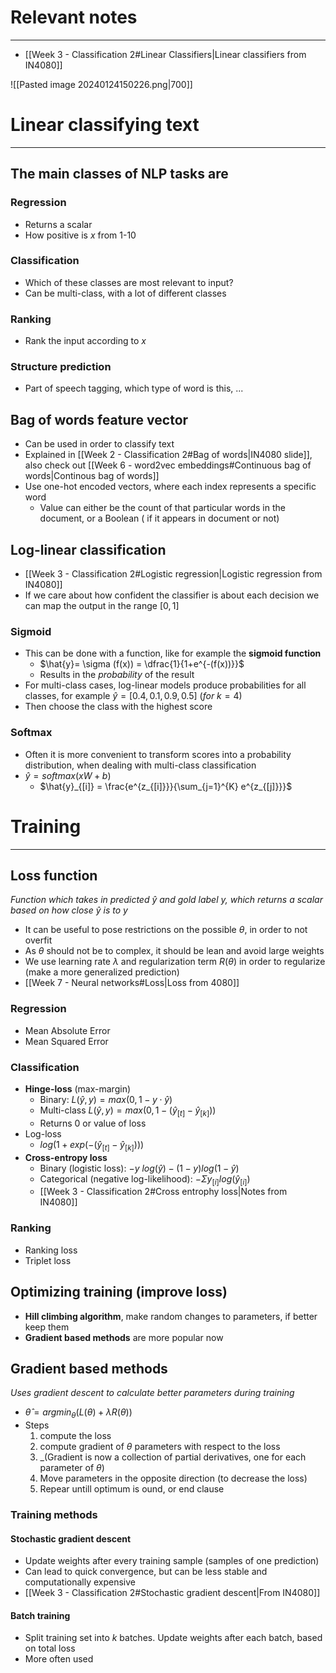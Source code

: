 
# Relevant notes
---

* [[Week 3 - Classification 2#Linear Classifiers|Linear classifiers from IN4080]]


![[Pasted image 20240124150226.png|700]]


# Linear classifying text
---

## The main classes of NLP tasks are

### Regression
* Returns a scalar
* How positive is $x$ from 1-10
### Classification
* Which of these classes are most relevant to input?
* Can be multi-class, with a lot of different classes
### Ranking
* Rank the input according to $x$
### Structure prediction
* Part of speech tagging, which type of word is this, ...


## Bag of words feature vector

* Can be used in order to classify text
* Explained in [[Week 2 - Classification 2#Bag of words|IN4080 slide]], also check out [[Week 6 - word2vec embeddings#Continuous bag of words|Continous bag of words]]
* Use one-hot encoded vectors, where each index represents a specific word
	* Value can either be the count of that particular words in the document, or a Boolean ( if it appears in document or not)


## Log-linear classification

* [[Week 3 - Classification 2#Logistic regression|Logistic regression from IN4080]]
* If we care about how confident the classifier is about each decision we can map the output in the range $[0,1]$

### Sigmoid
* This can be done with a function, like for example the **sigmoid function**
	* $\hat{y}= \sigma (f(x)) = \dfrac{1}{1+e^{-(f(x))}}$
	* Results in the _probability_ of the result
* For multi-class cases, log-linear models produce probabilities for all classes, for example $\hat{y}=[0.4,0.1,0.9,0.5]$ $(for$ $k=4)$
* Then choose the class with the highest score

### Softmax
* Often it is more convenient to transform scores into a probability distribution, when dealing with multi-class classification
* $\hat{y}=softmax(xW+b)$
	* $\hat{y}_{[i]} = \frac{e^{z_{[i]}}}{\sum_{j=1}^{K} e^{z_{[j]}}}$


# Training
---

## Loss function
_Function which takes in predicted $\hat{y}$ and gold label $y$, which returns a scalar based on how close $\hat{y}$ is to $y$_

* It can be useful to pose restrictions on the possible $\theta$, in order to not overfit
* As $\theta$ should not be to complex, it should be lean and avoid large weights
* We use learning rate $\lambda$ and regularization term $R(\theta)$ in order to regularize (make a more generalized prediction)
* [[Week 7 - Neural networks#Loss|Loss from 4080]]

### Regression
* Mean Absolute Error
* Mean Squared Error

### Classification
* **Hinge-loss** (max-margin)
	* Binary: $L(\hat{y}, y) = max(0,1-y\cdot \hat{y})$
	* Multi-class $L(\hat{y},y)=max(0,1-(\hat{y}_{[t]}-\hat{y}_{[k]}))$
	* Returns 0 or value of loss
* Log-loss
	* $log(1+ exp(-(\hat{y}_{[t]}-\hat{y}_{[k]})))$
* **Cross-entropy loss**
	* Binary (logistic loss): $-y$ $log(\hat{y})-(1-y)log(1-\hat{y})$
	* Categorical (negative log-likelihood): $-\Sigma y_{[i]} log(\hat{y}_[i])$
	* [[Week 3 - Classification 2#Cross entrophy loss|Notes from IN4080]]

### Ranking
* Ranking loss
* Triplet loss


## Optimizing training (improve loss)

* **Hill climbing algorithm**, make random changes to parameters, if better keep them
* **Gradient based methods** are more popular now

## Gradient based methods
_Uses gradient descent to calculate better parameters during training_

* $\hat{ \theta} = argmin_{\theta}(L( \theta) + \lambda R(\theta))$
* Steps
	1. compute the loss
	2. compute gradient of $\theta$ parameters with respect to the loss
	3. _(Gradient is now a collection of partial derivatives, one for each parameter of $\theta$)
	4. Move parameters in the opposite direction (to decrease the loss)
	5. Repear untill optimum is ound, or end clause

### Training methods

#### Stochastic gradient descent
* Update weights after every training sample (samples of one prediction)
* Can lead to quick convergence, but can be less stable and computationally expensive
* [[Week 3 - Classification 2#Stochastic gradient descent|From IN4080]]

#### Batch training
* Split training set into $k$ batches. Update weights after each batch, based on total loss
* More often used


